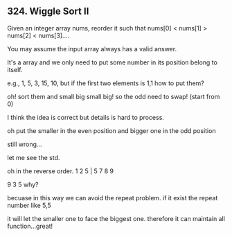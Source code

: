## 324. Wiggle Sort II

Given an integer array nums, reorder it such that nums[0] < nums[1] > nums[2] < nums[3]....

You may assume the input array always has a valid answer.

It's a array and we only need to put some number in its position belong to itself.

e.g., 1, 5, 3, 15, 10, but if the first two elements is 1,1 how to put them?

oh! sort them and small big small big! so the odd need to swap! (start from 0)

I think the idea is correct but details is hard to process. 

oh put the smaller in the even position and bigger one in the odd position

still wrong...

let me see the std.

oh in the reverse order. 1 2 5 | 5 7 8 9

9 3 5 why?

becuase in this way we can avoid the repeat problem. if it exist the repeat number like 5,5

it will let the smaller one to face the biggest one. therefore it can maintain all function...great!
